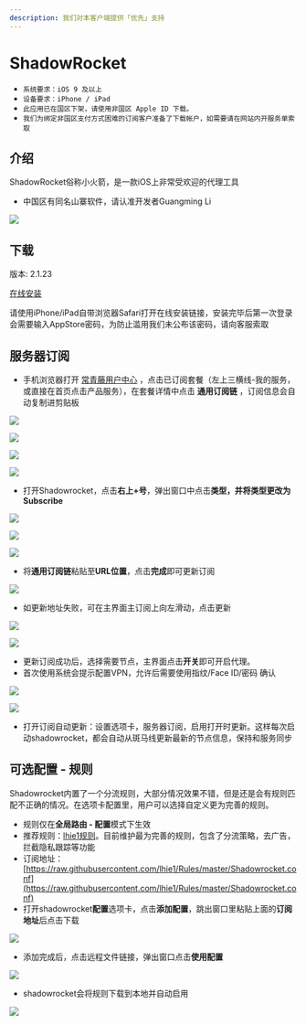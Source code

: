 ```yaml
---
description: 我们对本客户端提供「优先」支持
---
```


# ShadowRocket

* `系统要求：iOS 9 及以上`
* `设备要求：iPhone / iPad`
* `此应用已在国区下架，请使用非国区 Apple ID 下载。`
* `我们为绑定非国区支付方式困难的订阅客户准备了下载帐户，如需要请在网站内开服务单索取`

## 介绍

ShadowRocket俗称小火箭，是一款iOS上非常受欢迎的代理工具

* 中国区有同名山寨软件，请认准开发者Guangming Li

![](../../.gitbook/assets/image-65.png)

## 下载

版本:  2.1.23 

[在线安装](https://gogoyun.xyz/shadowrocket/index.html)

请使用iPhone/iPad自带浏览器Safari打开在线安装链接，安装完毕后第一次登录会需要输入AppStore密码，为防止滥用我们未公布该密码，请向客服索取

## 服务器订阅

* 手机浏览器打开 [常青藤用户中心](https://ivynet.fun/clientarea.php) ，点击已订阅套餐（左上三横线-我的服务，或直接在首页点击产品服务），在套餐详情中点击 **通用订阅链** ，订阅信息会自动复制进剪贴板

![](../../.gitbook/assets/image-25.png)

![](../../.gitbook/assets/image-10.png)

![](../../.gitbook/assets/image-53.png)

![](../../.gitbook/assets/image-49%20%281%29.png)

* 打开Shadowrocket，点击**右上+号**，弹出窗口中点击**类型，**并将类型更改为**Subscribe**

![](../../.gitbook/assets/image-49.png)

![](../../.gitbook/assets/image-35.png)

![](../../.gitbook/assets/image-91.png)

* 将**通用订阅链**粘贴至**URL位置**，点击**完成**即可更新订阅

![](../../.gitbook/assets/image-47.png)

* 如更新地址失败，可在主界面主订阅上向左滑动，点击更新

![](../../.gitbook/assets/image-58%20%281%29.png)

![](../../.gitbook/assets/image-13%20%281%29.png)

* 更新订阅成功后，选择需要节点，主界面点击**开关**即可开启代理。
* 首次使用系统会提示配置VPN，允许后需要使用指纹/Face ID/密码 确认

![](../../.gitbook/assets/image-67.png)

![](../../.gitbook/assets/image-40-1.png)

* 打开订阅自动更新：设置选项卡，服务器订阅，启用打开时更新。这样每次启动shadowrocket，都会自动从斑马线更新最新的节点信息，保持和服务同步

## 可选配置 - 规则

Shadowrocket内置了一个分流规则，大部分情况效果不错，但是还是会有规则匹配不正确的情况。在选项卡配置里，用户可以选择自定义更为完善的规则。

* 规则仅在**全局路由 - 配置**模式下生效
* 推荐规则：[lhie1规则](https://raw.githubusercontent.com/lhie1/Rules/master/Shadowrocket.conf)。目前维护最为完善的规则，包含了分流策略，去广告，拦截隐私跟踪等功能
* 订阅地址：[https://raw.githubusercontent.com/lhie1/Rules/master/Shadowrocket.conf](https://raw.githubusercontent.com/lhie1/Rules/master/Shadowrocket.conf)
* 打开shadowrocket**配置**选项卡，点击**添加配置**，跳出窗口里粘贴上面的**订阅地址**后点击下载 

![](../../.gitbook/assets/image-84.png)

* 添加完成后，点击远程文件链接，弹出窗口点击**使用配置**

![](../../.gitbook/assets/image-75.png)

* shadowrocket会将规则下载到本地并自动启用

![](../../.gitbook/assets/image-50.png)

